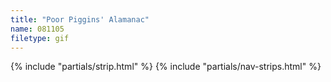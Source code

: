 ```yaml
---
title: "Poor Piggins' Alamanac"
name: 081105
filetype: gif
---
```


{% include "partials/strip.html" %}
{% include "partials/nav-strips.html" %}